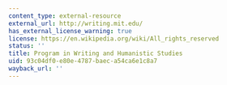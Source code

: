 ```yaml
---
content_type: external-resource
external_url: http://writing.mit.edu/
has_external_license_warning: true
license: https://en.wikipedia.org/wiki/All_rights_reserved
status: ''
title: Program in Writing and Humanistic Studies
uid: 93c04df0-e80e-4787-baec-a54ca6e1c8a7
wayback_url: ''
---
```


